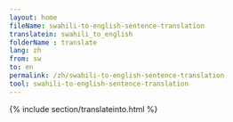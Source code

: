 ```yaml
---
layout: home
fileName: swahili-to-english-sentence-translation
translatein: swahili_to_english
folderName : translate
lang: zh
from: sw
to: en
permalink: /zh/swahili-to-english-sentence-translation
tool: swahili-to-english-sentence-translation
---
```

{% include section/translateinto.html %}